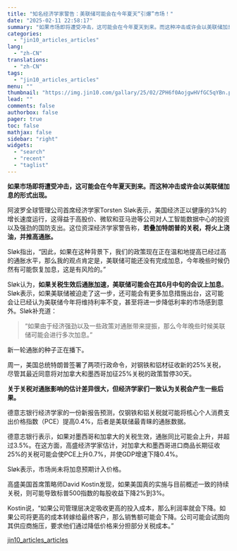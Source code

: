 ```yaml
---
title: "知名经济学家警告：美联储可能会在今年夏天“引爆”市场！"
date: "2025-02-11 22:58:17"
summary: "如果市场即将遭受冲击，这可能会在今年夏天到来。而这种冲击或许会以美联储加息的形式出现。 阿波罗全球管..."
categories:
  - "jin10_articles_articles"
lang:
  - "zh-CN"
translations:
  - "zh-CN"
tags:
  - "jin10_articles_articles"
menu: ""
thumbnail: "https://img.jin10.com/gallary/25/02/ZPH6f0AojgwHVfGC5qYBn.png/lite"
lead: ""
comments: false
authorbox: false
pager: true
toc: false
mathjax: false
sidebar: "right"
widgets:
  - "search"
  - "recent"
  - "taglist"
---
```


**如果市场即将遭受冲击，这可能会在今年夏天到来。而这种冲击或许会以美联储加息的形式出现。**

阿波罗全球管理公司首席经济学家Torsten Sløk表示，美国经济正以健康的3%的增长速度运行，这得益于高股价、微软和亚马逊等公司对人工智能数据中心的投资以及强劲的国防支出。这位资深经济学家警告称，**若叠加特朗普的关税，将火上浇油，并推高通胀。**

Sløk指出，“因此，如果在这种背景下，我们的政策现在正在温和地提高已经过高的通胀水平，那么我的观点肯定是，美联储可能还没有完成加息，今年晚些时候仍然有可能恢复加息，这是有风险的。”

Sløk认为，**如果关税生效后通胀加速，美联储可能会在其6月中旬的会议上加息**。Sløk表示，如果美联储被迫走了这一步，还可能会有更多加息措施出台，这可能会让已经认为美联储今年将维持利率不变，甚至将进一步降低利率的市场感到意外。Sløk补充道：

> “如果由于经济强劲以及一些政策对通胀带来提振，那么今年晚些时候美联储可能会进行多次加息。”

新一轮通胀的种子正在播下。

周一，美国总统特朗普签署了两项行政命令，对钢铁和铝材征收新的25%关税，尽管其最近同意将对加拿大和墨西哥加征25%关税的政策暂停30天。

**关于关税对通胀影响的估计差异很大，但经济学家们一致认为关税会产生一些后果。**

德意志银行经济学家的一份新报告预测，仅钢铁和铝关税就可能将核心个人消费支出价格指数（PCE）提高0.4%，后者是美联储最青睐的通胀数据。

德意志银行表示，如果对墨西哥和加拿大的关税生效，通胀同比可能会上升，并超过3.5%。在这方面，高盛经济学家估计，对加拿大和墨西哥进口商品长期征收25%的关税可能会使PCE上升0.7%，并使GDP增速下降0.4%。

Sløk表示，市场尚未将加息预期计入价格。

高盛美国首席策略师David Kostin发现，如果美国真的实施与目前概述一致的持续关税，则可能导致标普500指数的每股收益下降2%到3%。

Kostin说，“如果公司管理层决定吸收更高的投入成本，那么利润率就会下降。如果公司将更高的成本转嫁给最终客户，那么销售额可能会下降。公司可能会试图向其供应商施压，要求他们通过降低价格来分担部分关税成本。”

[jin10_articles_articles](https://xnews.jin10.com/details/162708)
